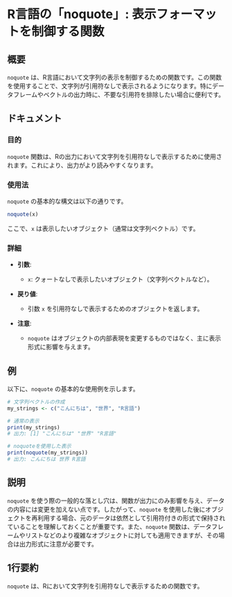 <!--
Meta Description: # R言語の「noquote」: 表示フォーマットを制御する関数 ## 概要 `noquote` は、R言語において文字列の表示を制御するための関数です。この関数を使用することで、文字列が引用符なしで表示されるようになります。特にデータフレームやベクトルの出力時に、不要な引用符を排除したい場合に便利...
Meta Keywords: noquote, my_strings, こんにちは, r言語, 関数は
-->

# R言語の「noquote」: 表示フォーマットを制御する関数

## 概要
`noquote` は、R言語において文字列の表示を制御するための関数です。この関数を使用することで、文字列が引用符なしで表示されるようになります。特にデータフレームやベクトルの出力時に、不要な引用符を排除したい場合に便利です。

## ドキュメント
### 目的
`noquote` 関数は、Rの出力において文字列を引用符なしで表示するために使用されます。これにより、出力がより読みやすくなります。

### 使用法
`noquote` の基本的な構文は以下の通りです。

```R
noquote(x)
```

ここで、`x` は表示したいオブジェクト（通常は文字列ベクトル）です。

### 詳細
- **引数**:
  - `x`: クォートなしで表示したいオブジェクト（文字列ベクトルなど）。
  
- **戻り値**:
  - 引数 `x` を引用符なしで表示するためのオブジェクトを返します。

- **注意**:
  - `noquote` はオブジェクトの内部表現を変更するものではなく、主に表示形式に影響を与えます。

## 例
以下に、`noquote` の基本的な使用例を示します。

```R
# 文字列ベクトルの作成
my_strings <- c("こんにちは", "世界", "R言語")

# 通常の表示
print(my_strings)
# 出力: [1] "こんにちは" "世界" "R言語"

# noquoteを使用した表示
print(noquote(my_strings))
# 出力: こんにちは 世界 R言語
```

## 説明
`noquote` を使う際の一般的な落とし穴は、関数が出力にのみ影響を与え、データの内容には変更を加えない点です。したがって、`noquote` を使用した後にオブジェクトを再利用する場合、元のデータは依然として引用符付きの形式で保持されていることを理解しておくことが重要です。また、`noquote` 関数は、データフレームやリストなどのより複雑なオブジェクトに対しても適用できますが、その場合は出力形式に注意が必要です。

## 1行要約
`noquote` は、Rにおいて文字列を引用符なしで表示するための関数です。